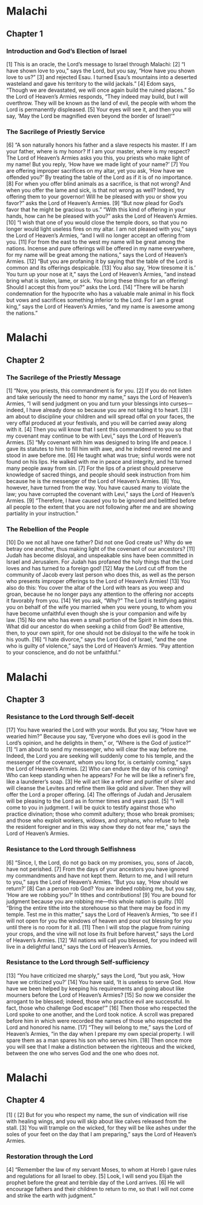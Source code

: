 # Malachi

## Chapter 1 <!-- scripture:1 -->


### Introduction and God’s Election of Israel

[1] This is an oracle, the Lord’s message to Israel through Malachi:
[2] “I have shown love to you,” says the Lord, but you say, “How have you shown love to us?”
[3] and rejected Esau. I turned Esau’s mountains into a deserted wasteland and gave his territory to the wild jackals.”
[4] Edom says, “Though we are devastated, we will once again build the ruined places.” So the Lord of Heaven’s Armies responds, “They indeed may build, but I will overthrow. They will be known as the land of evil, the people with whom the Lord is permanently displeased.
[5] Your eyes will see it, and then you will say, ‘May the Lord be magnified even beyond the border of Israel!’”

### The Sacrilege of Priestly Service

[6] “A son naturally honors his father and a slave respects his master. If I am your father, where is my honor? If I am your master, where is my respect? The Lord of Heaven’s Armies asks you this, you priests who make light of my name! But you reply, ‘How have we made light of your name?’
[7] You are offering improper sacrifices on my altar, yet you ask, ‘How have we offended you?’ By treating the table of the Lord as if it is of no importance.
[8] For when you offer blind animals as a sacrifice, is that not wrong? And when you offer the lame and sick, is that not wrong as well? Indeed, try offering them to your governor! Will he be pleased with you or show you favor?” asks the Lord of Heaven’s Armies.
[9] “But now plead for God’s favor that he might be gracious to us.” “With this kind of offering in your hands, how can he be pleased with you?” asks the Lord of Heaven’s Armies.
[10] “I wish that one of you would close the temple doors, so that you no longer would light useless fires on my altar. I am not pleased with you,” says the Lord of Heaven’s Armies, “and I will no longer accept an offering from you.
[11] For from the east to the west my name will be great among the nations. Incense and pure offerings will be offered in my name everywhere, for my name will be great among the nations,” says the Lord of Heaven’s Armies.
[12] “But you are profaning it by saying that the table of the Lord is common and its offerings despicable.
[13] You also say, ‘How tiresome it is.’ You turn up your nose at it,” says the Lord of Heaven’s Armies, “and instead bring what is stolen, lame, or sick. You bring these things for an offering! Should I accept this from you?” asks the Lord.
[14] “There will be harsh condemnation for the hypocrite who has a valuable male animal in his flock but vows and sacrifices something inferior to the Lord. For I am a great king,” says the Lord of Heaven’s Armies, “and my name is awesome among the nations.”
# Malachi

## Chapter 2 <!-- scripture:2 -->


### The Sacrilege of the Priestly Message

[1] “Now, you priests, this commandment is for you.
[2] If you do not listen and take seriously the need to honor my name,” says the Lord of Heaven’s Armies, “I will send judgment on you and turn your blessings into curses—indeed, I have already done so because you are not taking it to heart.
[3] I am about to discipline your children and will spread offal on your faces, the very offal produced at your festivals, and you will be carried away along with it.
[4] Then you will know that I sent this commandment to you so that my covenant may continue to be with Levi,” says the Lord of Heaven’s Armies.
[5] “My covenant with him was designed to bring life and peace. I gave its statutes to him to fill him with awe, and he indeed revered me and stood in awe before me.
[6] He taught what was true; sinful words were not found on his lips. He walked with me in peace and integrity, and he turned many people away from sin.
[7] For the lips of a priest should preserve knowledge of sacred things, and people should seek instruction from him because he is the messenger of the Lord of Heaven’s Armies.
[8] You, however, have turned from the way. You have caused many to violate the law; you have corrupted the covenant with Levi,” says the Lord of Heaven’s Armies.
[9] “Therefore, I have caused you to be ignored and belittled before all people to the extent that you are not following after me and are showing partiality in your instruction.”

### The Rebellion of the People

[10] Do we not all have one father? Did not one God create us? Why do we betray one another, thus making light of the covenant of our ancestors?
[11] Judah has become disloyal, and unspeakable sins have been committed in Israel and Jerusalem. For Judah has profaned the holy things that the Lord loves and has turned to a foreign god!
[12] May the Lord cut off from the community of Jacob every last person who does this, as well as the person who presents improper offerings to the Lord of Heaven’s Armies!
[13] You also do this: You cover the altar of the Lord with tears as you weep and groan, because he no longer pays any attention to the offering nor accepts it favorably from you.
[14] Yet you ask, “Why?” The Lord is testifying against you on behalf of the wife you married when you were young, to whom you have become unfaithful even though she is your companion and wife by law.
[15] No one who has even a small portion of the Spirit in him does this. What did our ancestor do when seeking a child from God? Be attentive, then, to your own spirit, for one should not be disloyal to the wife he took in his youth.
[16] “I hate divorce,” says the Lord God of Israel, “and the one who is guilty of violence,” says the Lord of Heaven’s Armies. “Pay attention to your conscience, and do not be unfaithful.”
# Malachi

## Chapter 3 <!-- scripture:3 -->


### Resistance to the Lord through Self-deceit

[17] You have wearied the Lord with your words. But you say, “How have we wearied him?” Because you say, “Everyone who does evil is good in the Lord’s opinion, and he delights in them,” or, “Where is the God of justice?”
[1] “I am about to send my messenger, who will clear the way before me. Indeed, the Lord you are seeking will suddenly come to his temple, and the messenger of the covenant, whom you long for, is certainly coming,” says the Lord of Heaven’s Armies.
[2] Who can endure the day of his coming? Who can keep standing when he appears? For he will be like a refiner’s fire, like a launderer’s soap.
[3] He will act like a refiner and purifier of silver and will cleanse the Levites and refine them like gold and silver. Then they will offer the Lord a proper offering.
[4] The offerings of Judah and Jerusalem will be pleasing to the Lord as in former times and years past.
[5] “I will come to you in judgment. I will be quick to testify against those who practice divination; those who commit adultery; those who break promises; and those who exploit workers, widows, and orphans, who refuse to help the resident foreigner and in this way show they do not fear me,” says the Lord of Heaven’s Armies.

### Resistance to the Lord through Selfishness

[6] “Since, I, the Lord, do not go back on my promises, you, sons of Jacob, have not perished.
[7] From the days of your ancestors you have ignored my commandments and have not kept them. Return to me, and I will return to you,” says the Lord of Heaven’s Armies. “But you say, ‘How should we return?’
[8] Can a person rob God? You are indeed robbing me, but you say, ‘How are we robbing you?’ In tithes and contributions!
[9] You are bound for judgment because you are robbing me—this whole nation is guilty.
[10] “Bring the entire tithe into the storehouse so that there may be food in my temple. Test me in this matter,” says the Lord of Heaven’s Armies, “to see if I will not open for you the windows of heaven and pour out blessing for you until there is no room for it all.
[11] Then I will stop the plague from ruining your crops, and the vine will not lose its fruit before harvest,” says the Lord of Heaven’s Armies.
[12] “All nations will call you blessed, for you indeed will live in a delightful land,” says the Lord of Heaven’s Armies.

### Resistance to the Lord through Self-sufficiency

[13] “You have criticized me sharply,” says the Lord, “but you ask, ‘How have we criticized you?’
[14] You have said, ‘It is useless to serve God. How have we been helped by keeping his requirements and going about like mourners before the Lord of Heaven’s Armies?
[15] So now we consider the arrogant to be blessed; indeed, those who practice evil are successful. In fact, those who challenge God escape!’”
[16] Then those who respected the Lord spoke to one another, and the Lord took notice. A scroll was prepared before him in which were recorded the names of those who respected the Lord and honored his name.
[17] “They will belong to me,” says the Lord of Heaven’s Armies, “in the day when I prepare my own special property. I will spare them as a man spares his son who serves him.
[18] Then once more you will see that I make a distinction between the righteous and the wicked, between the one who serves God and the one who does not.
# Malachi

## Chapter 4 <!-- scripture:4 -->

[1] (
[2] But for you who respect my name, the sun of vindication will rise with healing wings, and you will skip about like calves released from the stall.
[3] You will trample on the wicked, for they will be like ashes under the soles of your feet on the day that I am preparing,” says the Lord of Heaven’s Armies.

### Restoration through the Lord

[4] “Remember the law of my servant Moses, to whom at Horeb I gave rules and regulations for all Israel to obey.
[5] Look, I will send you Elijah the prophet before the great and terrible day of the Lord arrives.
[6] He will encourage fathers and their children to return to me, so that I will not come and strike the earth with judgment.”
